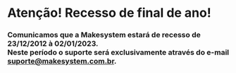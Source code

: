 # Atenção! Recesso de final de ano!

### Comunicamos que a Makesystem estará de recesso de **23/12/2012 à 02/01/2023**.<br/>Neste período o suporte será exclusivamente através do e-mail suporte@makesystem.com.br.
